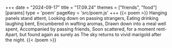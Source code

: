 +++
date = "2024-09-17"
title = "17.09.24"
themes = ["friends", "food"]
[params]
  type = 'poem'
  pageKey = 'src/poem.js'
+++
{{< poem >}}
Hanging panels stand attent,
Looking down on passing strangers,
Eating drinking laughing bent,
Encumbered in wafting aromas,
Drawn down into a meal well spent,
Accompanied by passing friends,
Soon scattered, for a moment rent-
Apart, but found again as surely as
The sky returns to vivid marigold after the night.
{{< /poem >}}